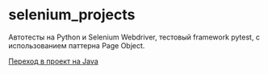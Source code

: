 # selenium_projects
Автотесты на Python и Selenium Webdriver, тестовый framework pytest, с использованием паттерна Page Object.

[Переход в проект на Java](https://gitlab.com/NikitaSivolobov/javadifferenttests)
